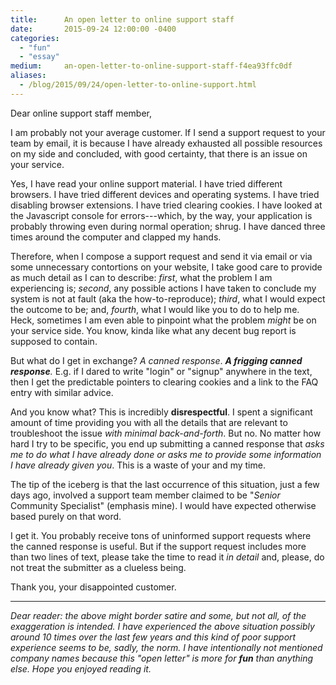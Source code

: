 ```yaml
---
title:      An open letter to online support staff
date:       2015-09-24 12:00:00 -0400
categories:
  - "fun"
  - "essay"
medium:     an-open-letter-to-online-support-staff-f4ea93ffc0df
aliases:
  - /blog/2015/09/24/open-letter-to-online-support.html
---
```


Dear online support staff member,

I am probably not your average customer. If I send a support request to your team by email, it is because I have already exhausted all possible resources on my side and concluded, with good certainty, that there is an issue on your service.

Yes, I have read your online support material. I have tried different browsers. I have tried different devices and operating systems. I have tried disabling browser extensions. I have tried clearing cookies. I have looked at the Javascript console for errors---which, by the way, your application is probably throwing even during normal operation; shrug. I have danced three times around the computer and clapped my hands.

Therefore, when I compose a support request and send it via email or via some unnecessary contortions on your website, I take good care to provide as much detail as I can to describe: _first_, what the problem I am experiencing is; _second_, any possible actions I have taken to conclude my system is not at fault (aka the how-to-reproduce); _third_, what I would expect the outcome to be; and, _fourth_, what I would like you to do to help me. Heck, sometimes I am even able to pinpoint what the problem _might_ be on your service side. You know, kinda like what any decent bug report is supposed to contain.

But what do I get in exchange? _A canned response_. **_A frigging canned response_**_._ E.g. if I dared to write "login" or "signup" anywhere in the text, then I get the predictable pointers to clearing cookies and a link to the FAQ entry with similar advice.

And you know what? This is incredibly **disrespectful**. I spent a significant amount of time providing you with all the details that are relevant to troubleshoot the issue _with minimal back-and-forth_. But no. No matter how hard I try to be specific, you end up submitting a canned response that _asks me to do what I have already done or asks me to provide some information I have already given you_. This is a waste of your and my time.

The tip of the iceberg is that the last occurrence of this situation, just a few days ago, involved a support team member claimed to be "_Senior_ Community Specialist" (emphasis mine). I would have expected otherwise based purely on that word.

I get it. You probably receive tons of uninformed support requests where the canned response is useful. But if the support request includes more than two lines of text, please take the time to read it _in detail_ and, please, do not treat the submitter as a clueless being.

Thank you,  your disappointed customer.

* * *

_Dear reader: the above might border satire and some, but not all, of the exaggeration is intended. I have experienced the above situation possibly around 10 times over the last few years and this kind of poor support experience seems to be, sadly, the norm. I have intentionally not mentioned company names because this "open letter" is more for **fun** than anything else. Hope you enjoyed reading it._
